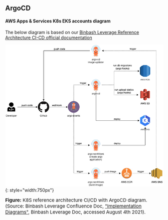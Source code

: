 ## ArgoCD

#### AWS Apps & Services K8s EKS accounts diagram

The below diagram is based on our 
[Binbash Leverage Reference Architecture CI-CD official documentation](https://binbash.atlassian.net/wiki/external/1962410007/YWMxMmY1NzM4MmIyNDRmMDkxMDIwNDY3OWU4ZDYwZjA)

![leverage-aws-demoapps](../../assets/images/diagrams/aws-k8s-eks-ci-cd-argocd.png "Leverage"){: style="width:750px"}
<figcaption style="font-size:15px">
<b>Figure:</b> K8S reference architecture CI/CD with ArgoCD diagram.
(Source: Binbash Leverage Confluence Doc, 
<a href="https://binbash.atlassian.net/wiki/external/2001403925/ZjY5ZGU3NDYyODNhNDQzYTkxZDdkYTliNzczODRkY2M?atlOrigin=eyJpIjoiYjNmMzYwMTg2YmMyNDc3ODg4YTAwNDM5MjBiYWQ5ZGUiLCJwIjoiYyJ9">
"Implementation Diagrams"</a>,
Binbash Leverage Doc, accessed August 4th 2021).
</figcaption>